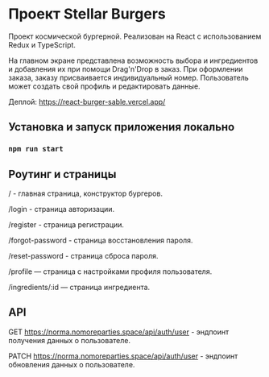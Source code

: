 # Проект Stellar Burgers

Проект космической бургерной. Реализован на React с использованием Redux и TypeScript. 

На главном экране представлена возможность выбора и ингредиентов и добавления их при помощи Drag'n'Drop в заказ. При оформлении заказа, заказу присваивается индивидуальный номер. Пользователь может создать свой профиль и редактировать данные. 

Деплой: https://react-burger-sable.vercel.app/

## Установка и запуск приложения локально

### `npm run start`

## Роутинг и страницы

/ - главная страница, конструктор бургеров.

/login - страница авторизации.

/register - страница регистрации.

/forgot-password - страница восстановления пароля.

/reset-password - страница сброса пароля.

/profile — страница с настройками профиля пользователя.

/ingredients/:id — страница ингредиента. 

## API

GET https://norma.nomoreparties.space/api/auth/user - эндпоинт получения данных о пользователе.

PATCH https://norma.nomoreparties.space/api/auth/user - эндпоинт обновления данных о пользователе.